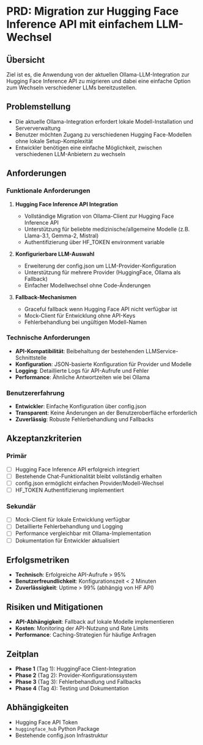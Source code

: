 # PRD: Migration zur Hugging Face Inference API mit einfachem LLM-Wechsel

## Übersicht
Ziel ist es, die Anwendung von der aktuellen Ollama-LLM-Integration zur Hugging Face Inference API zu migrieren und dabei eine einfache Option zum Wechseln verschiedener LLMs bereitzustellen.

## Problemstellung
- Die aktuelle Ollama-Integration erfordert lokale Modell-Installation und Serververwaltung
- Benutzer möchten Zugang zu verschiedenen Hugging Face-Modellen ohne lokale Setup-Komplexität
- Entwickler benötigen eine einfache Möglichkeit, zwischen verschiedenen LLM-Anbietern zu wechseln

## Anforderungen

### Funktionale Anforderungen
1. **Hugging Face Inference API Integration**
   - Vollständige Migration von Ollama-Client zur Hugging Face Inference API
   - Unterstützung für beliebte medizinische/allgemeine Modelle (z.B. Llama-3.1, Gemma-2, Mistral)
   - Authentifizierung über HF_TOKEN environment variable

2. **Konfigurierbare LLM-Auswahl**
   - Erweiterung der config.json um LLM-Provider-Konfiguration
   - Unterstützung für mehrere Provider (HuggingFace, Ollama als Fallback)
   - Einfacher Modellwechsel ohne Code-Änderungen

3. **Fallback-Mechanismen**
   - Graceful fallback wenn Hugging Face API nicht verfügbar ist
   - Mock-Client für Entwicklung ohne API-Keys
   - Fehlerbehandlung bei ungültigen Modell-Namen

### Technische Anforderungen
- **API-Kompatibilität**: Beibehaltung der bestehenden LLMService-Schnittstelle
- **Konfiguration**: JSON-basierte Konfiguration für Provider und Modelle
- **Logging**: Detaillierte Logs für API-Aufrufe und Fehler
- **Performance**: Ähnliche Antwortzeiten wie bei Ollama

### Benutzererfahrung
- **Entwickler**: Einfache Konfiguration über config.json
- **Transparent**: Keine Änderungen an der Benutzeroberfläche erforderlich
- **Zuverlässig**: Robuste Fehlerbehandlung und Fallbacks

## Akzeptanzkriterien

### Primär
- [ ] Hugging Face Inference API erfolgreich integriert
- [ ] Bestehende Chat-Funktionalität bleibt vollständig erhalten
- [ ] config.json ermöglicht einfachen Provider/Modell-Wechsel
- [ ] HF_TOKEN Authentifizierung implementiert

### Sekundär
- [ ] Mock-Client für lokale Entwicklung verfügbar
- [ ] Detaillierte Fehlerbehandlung und Logging
- [ ] Performance vergleichbar mit Ollama-Implementation
- [ ] Dokumentation für Entwickler aktualisiert

## Erfolgsmetriken
- **Technisch**: Erfolgreiche API-Aufrufe > 95%
- **Benutzerfreundlichkeit**: Konfigurationszeit < 2 Minuten
- **Zuverlässigkeit**: Uptime > 99% (abhängig von HF API)

## Risiken und Mitigationen
- **API-Abhängigkeit**: Fallback auf lokale Modelle implementieren
- **Kosten**: Monitoring der API-Nutzung und Rate Limits
- **Performance**: Caching-Strategien für häufige Anfragen

## Zeitplan
- **Phase 1** (Tag 1): HuggingFace Client-Integration
- **Phase 2** (Tag 2): Provider-Konfigurationssystem
- **Phase 3** (Tag 3): Fehlerbehandlung und Fallbacks
- **Phase 4** (Tag 4): Testing und Dokumentation

## Abhängigkeiten
- Hugging Face API Token
- `huggingface_hub` Python Package
- Bestehende config.json Infrastruktur 